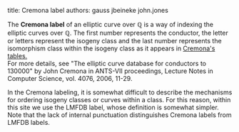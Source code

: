 title: Cremona label
authors:
    gauss
    jbeineke
    john.jones

The **Cremona label** of an elliptic curve over $\mathbb{Q}$ is  a way of indexing the elliptic curves over $\mathbb Q.$ The first number represents the <a knowl="lmfdb/ec.q.conductor">conductor</a>, the letter or letters represent the <a knowl="lmfdb/ec.isogeny_class">isogeny class</a> and the last number represents the isomorphism class within the isogeny class as it appears in [Cremona's tables.](http://www.warwick.ac.uk/staff/J.E.Cremona/ftp/data/INDEX.html)<br> 
For more details, see "The elliptic curve database for conductors to 130000" by John Cremona in ANTS-VII proceedings, Lecture Notes in Computer Science, vol. 4076, 2006, 11-29. 

In the Cremona labeling, it is somewhat difficult to describe the mechanisms for ordering isogeny classes or curves within a class. For this reason, within this site we use the <a knowl="lmfdb/ec.q.lmfdb_label">LMFDB label</a>, whose definition is somewhat simpler. Note that the lack of internal punctuation distinguishes Cremona labels from LMFDB labels.
